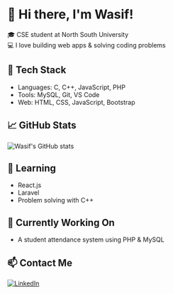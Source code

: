# 👋 Hi there, I'm Wasif!

🎓 CSE student at North South University   
💻 I love building web apps & solving coding problems

## 🔧 Tech Stack
- Languages: C, C++, JavaScript, PHP
- Tools: MySQL, Git, VS Code
- Web: HTML, CSS, JavaScript, Bootstrap

## 📈 GitHub Stats
![Wasif's GitHub stats](https://github-readme-stats.vercel.app/api?username=wasifhdr&show_icons=true&theme=tokyonight)

## 🧠 Learning
- React.js
- Laravel
- Problem solving with C++

## 🌱 Currently Working On
- A student attendance system using PHP & MySQL

## 📫 Contact Me
[![LinkedIn](https://img.shields.io/badge/LinkedIn-blue?logo=linkedin)](https://linkedin.com/in/your-profile)
